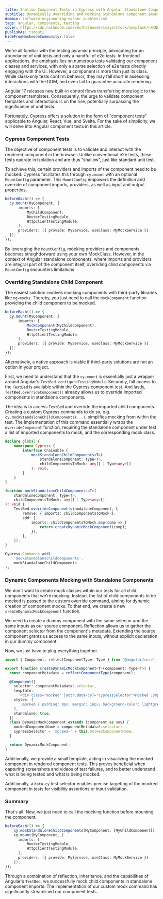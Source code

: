 ```yaml
---
title: Shallow Component Tests in Cypress with Angular Standalone Components
subtitle: Dynamically Overriding and Mocking Standalone Component Imports
domain: software-engineering-corner.zuehlke.com
tags: angular, components, testing
cover: https://cdn.hashnode.com/res/hashnode/image/stock/unsplash/nXKNn2L4fDw/upload/150adf478d431d819cf7f88e3eaa92f7.jpeg?w=1600&h=840&fit=crop&crop=entropy&auto=compress,format&format=webp
publishAs: timouti
hideFromHashnodeCommunity: false
---
```


We're all familiar with the testing pyramid principle, advocating for an abundance of unit tests and 
only a handful of e2e tests.
In frontend applications, the emphasis lies on numerous tests validating our component classes and 
services, with only a sparse selection of e2e tests directly engaging with the UI. 
However, a component is more than just its class. While class-only tests confirm behavior, 
they may fall short in assessing interactions with the DOM, and even fail to guarantee accurate rendering.

Angular 17 releases new built-in control flows transferring more logic to the component templates.
Consequently, the urge to validate component templates and interactions is on the rise, 
potentially surpassing the significance of unit tests.

Fortunately, Cypress offers a solution in the form of "component tests" applicable to Angular, React, Vue, and Svelte. 
For the sake of simplicity, we will delve into Angular component tests in this article.

### Cypress Component Tests
The objective of component tests is to validate and interact with the rendered component in the browser. 
Unlike conventional e2e tests, these tests operate in isolation and are thus "shallow", just like standard unit test.

To achieve this, certain providers and imports of the component need to be mocked. 
Cypress facilitates this through `cy.mount` with an optional `MountConfig` parameter. 
This `MountConfig` empowers the definition and override of component imports, providers, as well as 
input and output properties. 

```typescript
beforeEach(() => {
  cy.mount(MyComponent, {
      imports: [
          MyChildComponent, 
          RouterTestingModule,
          HttpClientTestingModule,
      ], 
      providers: [{ provide: MyService, useClass: MyMockService }]
  });
});
```
By leveraging the `MountConfig`, mocking providers and components becomes straightforward using your own 
MockClass. However, in the context of Angular standalone components, where imports and providers are 
integral part of the component itself, overriding child components via `MountConfig` encounters limitations.

### Overriding Standalone Child Component
The easiest solution involves mocking components with third-party libraries like `ng-mocks`. Thereby, you just need to 
call the `MockComponent` function providing the child component to be mocked. 
```typescript
beforeEach(() => {
  cy.mount(MyComponent, {
      imports: [
          MockComponent(MyChildComponent),
          RouterTestingModule,
          HttpClientTestingModule,
      ], 
      providers: [{ provide: MyService, useClass: MyMockService }]
  });
});
```
Alternatively, a native approach is viable if third-party solutions are not an option in your project.

First, we need to understand that the `cy.mount` is essentially just a wrapper around Angular's `TestBed.configureTestingModule`.
Secondly, full access to the `TestBed` is available within the Cypress component test.
And lastly, `TestBed.overrideComponent()` already allows us to override imported components in standalone components.

The idea is to access `TestBed` and override the imported child components. Creating a custom Cypress 
commands to do so, e.g. `cy.mockStandaloneChildComponents(...)`, simplifies mocking from within the test.
The implementation of this command essentially wraps the `overrideComponent` function, requiring the 
standalone component under test, a list of imported components to mock, and the corresponding mock class.

```typescript
declare global {
    namespace Cypress {
        interface Chainable {
            mockStandaloneChildComponents<T>(
                standaloneComponent: Type<T>,
                childComponentsToMock: any[] | Type<any>[]
            ): void;
        }
    }
}

function mockStandaloneChildComponents<T>(
    standaloneComponent: Type<T>,
    childComponentsToMock: any[] | Type<any>[]
): void {
    TestBed.overrideComponent(standaloneComponent, {
        remove: { imports: childComponentsToMock },
        add: {
            imports: childComponentsToMock.map(comp => {
                return createDynamicMockComponent(comp);
            }),
        },
    });
}

Cypress.Commands.add(
    'mockStandaloneChildComponents',
    mockStandaloneChildComponents
);
```

### Dynamic Components Mocking with Standalone Components
We don't want to create mock classes within our tests for all child components that we're mocking.
Instead, the list of child components to be mocked is passed to the custom override command, 
aiming for dynamic creation of component mocks. To that end, we create a new `createDynamicMockComponent` 
function. 

We need to create a dummy component with the same selector and the same inputs as our source component.
Reflection allows us to gather the component selector from the component's metadata. Extending the source component
grants us access to the same inputs, without explicit declaration in our dummy component.

Now, we just have to plug everything together.

```typescript
import { Component, reflectComponentType, Type } from '@angular/core';

export function createDynamicMockComponent<T>(component: Type<T>) {
  const componentMetadata = reflectComponentType(component);

  @Component({
    selector: componentMetadata?.selector,
    template:
      '<div class="mocked" [attr.data-cy]="cypressSelector">Mocked Component: {{mockedComponentName}}</div>',
    styles: [
      '.mocked { padding: 8px; margin: 16px; background-color: lightgrey }',
    ],
    standalone: true,
  })
  class DynamicMockComponent extends (component as any) {
    mockedComponentName = componentMetadata?.selector;
    cypressSelector = 'mocked-' + this.mockedComponentName;
  }

  return DynamicMockComponent;
}

```
Additionally, we provide a small template, aiding in visualizing the mocked component in rendered 
component tests. This proves beneficial when capturing screenshots and videos of test failures, and to better 
understand what is being tested and what is being mocked. 

Additionally, a `data-cy` test selector enables precise targeting of the mocked component in tests 
for visibility assertions or input validation.

### Summary
That's all. Now, we just need to call the mocking function before mounting the component.

```typescript
beforeEach(() => {
    cy.mockStandaloneChildComponents(MyComponent, [MyChildComponent]);
    cy.mount(MyComponent, {
      imports: [
          RouterTestingModule,
          HttpClientTestingModule,
      ], 
      providers: [{ provide: MyService, useClass: MyMockService }]
    });
});
```
Through a combination of reflection, inheritance, and the capabilities of Angular's `TestBed`, 
we successfully mock child components in standalone component imports. 
The implementation of our custom mock command has significantly streamlined our component tests.